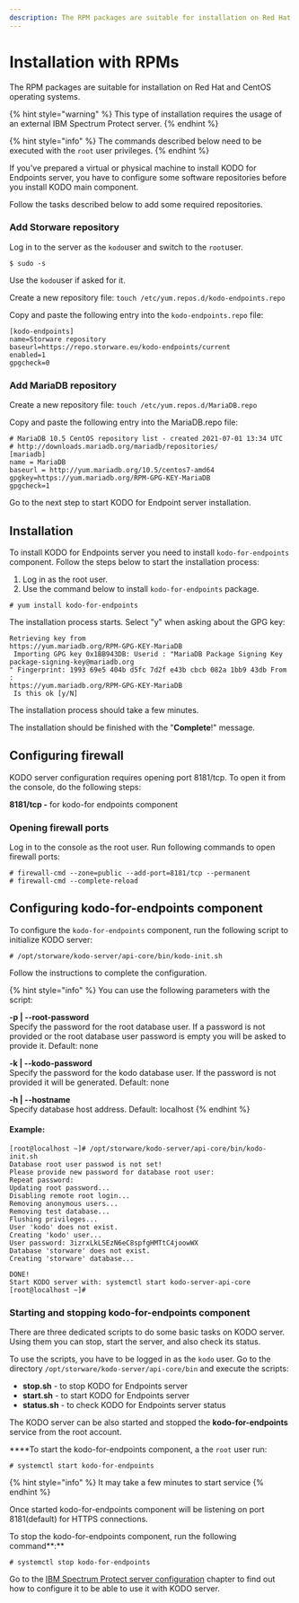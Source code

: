 ```yaml
---
description: The RPM packages are suitable for installation on Red Hat and CentOS.
---
```


# Installation with RPMs

The RPM packages are suitable for installation on Red Hat and CentOS operating systems.

{% hint style="warning" %}
This type of installation requires the usage of an external IBM Spectrum Protect server.
{% endhint %}

{% hint style="info" %}
The commands described below need to be executed with the `root` user privileges.
{% endhint %}

If you've prepared a virtual or physical machine to install KODO for Endpoints server, you have to configure some software repositories before you install KODO main component. 

Follow the tasks described below to add some required repositories. 

### Add Storware repository

Log in to the server as the `kodo`user and switch to the `root`user.

```text
$ sudo -s
```

Use the `kodo`user if asked for it.

Create a new repository file: `touch /etc/yum.repos.d/kodo-endpoints.repo`

Copy and paste the following entry into the `kodo-endpoints.repo` file:

```text
[kodo-endpoints]
name=Storware repository
baseurl=https://repo.storware.eu/kodo-endpoints/current
enabled=1
gpgcheck=0
```

### Add MariaDB repository

Create a new repository file: `touch /etc/yum.repos.d/MariaDB.repo`

Copy and paste the following entry into the MariaDB.repo file:

```text
# MariaDB 10.5 CentOS repository list - created 2021-07-01 13:34 UTC
# http://downloads.mariadb.org/mariadb/repositories/
[mariadb]
name = MariaDB
baseurl = http://yum.mariadb.org/10.5/centos7-amd64
gpgkey=https://yum.mariadb.org/RPM-GPG-KEY-MariaDB
gpgcheck=1
```

Go to the next step to start KODO for Endpoint server installation.

## Installation

To install KODO for Endpoints server you need to install `kodo-for-endpoints` component. Follow the steps below to start the installation process: 

1. Log in as the root user.
2. Use the command below to install `kodo-for-endpoints` package.

```text
# yum install kodo-for-endpoints        
```

The installation process starts. Select "y" when asking about the GPG key:

```text
Retrieving key from 
https://yum.mariadb.org/RPM-GPG-KEY-MariaDB
 Importing GPG key 0x1BB943DB: Userid : "MariaDB Package Signing Key 
package-signing-key@mariadb.org
" Fingerprint: 1993 69e5 404b d5fc 7d2f e43b cbcb 082a 1bb9 43db From : 
https://yum.mariadb.org/RPM-GPG-KEY-MariaDB
 Is this ok [y/N]
```

The installation process should take a few minutes. 

The installation should be finished with the "**Complete**!" message.

## Configuring firewall

KODO server configuration requires opening port 8181/tcp. To open it from the console, do the following steps:   

**8181/tcp -** for kodo-for endpoints component

### Opening firewall ports

Log in to the console as the root user. Run following commands to open firewall ports:

```text
# firewall-cmd --zone=public --add-port=8181/tcp --permanent
# firewall-cmd --complete-reload
```

## Configuring kodo-for-endpoints component

To configure the `kodo-for-endpoints` component,  run the following script to initialize KODO server:

```text
# /opt/storware/kodo-server/api-core/bin/kodo-init.sh
```

Follow the instructions to complete the configuration.

{% hint style="info" %}
You can use the following parameters with the script:

**-p \| --root-password**  
Specify the password for the root database user. If a password is not provided or the root database user password is empty you will be asked to provide it. Default: none

**-k \| --kodo-password**  
Specify the password for the kodo database user. If the password is not provided it will be generated. Default: none

**-h \| --hostname**  
Specify database host address. Default: localhost
{% endhint %}

#### Example:

```text
[root@localhost ~]# /opt/storware/kodo-server/api-core/bin/kodo-init.sh 
Database root user passwod is not set!
Please provide new password for database root user: 
Repeat password: 
Updating root password...
Disabling remote root login...
Removing anonymous users...
Removing test database...
Flushing privileges...
User 'kodo' does not exist.
Creating 'kodo' user...
User password: 3izrxLkLSEzN6eC8spfgHMTtC4joowWX
Database 'storware' does not exist.
Creating 'storware' database...

DONE!
Start KODO server with: systemctl start kodo-server-api-core
[root@localhost ~]#
```

### Starting and stopping kodo-for-endpoints component

There are three dedicated scripts to do some basic tasks on KODO server. Using them you can stop, start the server, and also check its status.

To use the scripts, you have to be logged in as the `kodo` user. Go to the directory  `/opt/storware/kodo-server/api-core/bin`   and execute the scripts:

* **stop.sh** - to stop KODO for Endpoints server
* **start.sh** - to start KODO for Endpoints server
* **status.sh** - to check KODO for Endpoints server status

The KODO server can be also started and stopped the **kodo-for-endpoints** service from the root account.

 ****To start the kodo-for-endpoints component, a the `root` user  run:

```text
# systemctl start kodo-for-endpoints
```

{% hint style="info" %}
It may take a few minutes to start service
{% endhint %}

Once started kodo-for-endpoints component will be listening on port 8181\(default\) for HTTPS connections.

To stop the kodo-for-endpoints component, run the following command**:**

```text
# systemctl stop kodo-for-endpoints
```

Go to the [IBM Spectrum Protect server configuration](spectrum-protect-tsm-configuration.md) chapter to find out how to configure it to be able to use it with KODO server. 

